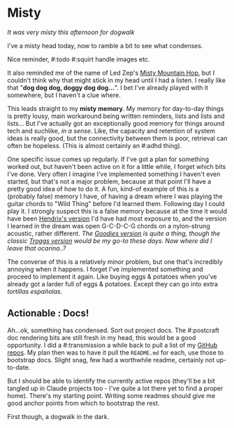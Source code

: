 # Misty

*It was very misty this afternoon for dogwalk*

I've a misty head today, now to ramble a bit to see what condenses.

Nice reminder, #:todo #:squirt handle images etc.

It also reminded me of the name of Led Zep's [Misty Mountain Hop](https://www.youtube.com/watch?v=y6M3YQ_EF2E), but I couldn't think why that might stick in my head until I had a listen. I really like that "**dog dog dog, doggy dog dog...**". I bet I've already played with it somewhere, but I haven't a clue where.

This leads straight to my **misty memory**. My memory for day-to-day things is pretty lousy, main workaround being written reminders, lists and lists and lists... But I've actually got an exceptionally good memory for things around tech and suchlike, *in a sense*. Like, the capacity and retention of system ideas is really good, but the connectivity between them is poor, retrieval can often be hopeless. (This is almost certainly an #:adhd thing).

One specific issue comes up regularly. If I've got a plan for something worked out, but haven't been active on it for a little while, I forget which bits I've done. Very often I imagine I've implemented something I haven't even started, but that's not a major problem, because at that point I'll have a pretty good idea of how to do it. A fun, kind-of example of this is a (probably false) memory I have, of having a dream where I was playing the guitar chords to "Wild Thing" before I'd learned them. Following day I could play it.
I strongly suspect this is a false memory because at the time it would have been [Hendrix's version](https://www.youtube.com/watch?v=xVN8_7wVSG0) I'd have had most exposure to, and the version I learned in the dream was open G-C-D-C-G chords on a nylon-strung acoustic, rather different. *The [Goodies version](https://www.youtube.com/watch?v=5zN2wWGbGyM) is quite a thing, though the classic [Troggs version](https://www.youtube.com/watch?v=gSWInYFVksg) would be my go-to these days. Now where did I leave that ocarina..?*  

The converse of this is a relatively minor problem, but one that's incredibly annoying when it happens. I forget I've implemented something and proceed to implement it again. Like buying eggs & potatoes when you've already got a larder full of eggs & potatoes. Except they can go into extra *tortillas españolas*.   

## Actionable : Docs!

Ah...ok, something has condensed. Sort out project docs. The #:postcraft doc rendering bits are still fresh in my head, this would be a good opportunity. I did a #:transmission a while back to pull a list of my [GitHub repos](https://github.com/danja?tab=repositories). My plan then was to have it pull the `README.md` for each, use those to bootstrap docs. Slight snag, few had a worthwhile readme, certainly not up-to-date.

But I should be able to identify the currently active repos (they'll be a bit tangled up in Claude projects too - I've quite a lot there yet to find a proper home). There's my starting point. Writing some readmes should give me good anchor points from which to bootstrap the rest.

First though, a dogwalk in the dark.
